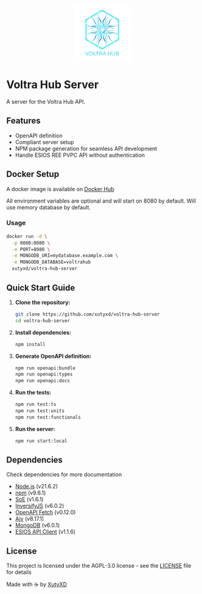 <p align="center">
  <a href="https://github.com/xutyxd/voltra-hub-server">
    <picture>
      <source srcset="./voltra-hub-logo.png" width="150">
      <img alt="Voltra Hub logo" src="./voltra-hub-logo.png" width="150">
    </picture>
  </a>
</p>

# Voltra Hub Server

A server for the Voltra Hub API.

## Features
- OpenAPI definition
- Compliant server setup
- NPM package generation for seamless API development
- Handle ESIOS REE PVPC API without authentication

## Docker Setup
A docker image is available on [Docker Hub](https://hub.docker.com/r/xutyxd/voltra-hub-server)

All environment variables are optional and will start on 8080 by default.
Will use memory database by default.

### Usage

```bash
docker run -d \
  -p 8080:8080 \
  -e PORT=8080 \
  -e MONGODB_URI=mydatabase.example.com \
  -e MONGODB_DATABASE=voltrahub
  xutyxd/voltra-hub-server
```

## Quick Start Guide

1. **Clone the repository:**
   ```bash
   git clone https://github.com/xutyxd/voltra-hub-server
   cd voltra-hub-server

2. **Install dependencies:**
   ```bash
   npm install
   ```

3. **Generate OpenAPI definition:**
   ```bash
   npm run openapi:bundle
   npm run openapi:types
   npm run openapi:docs
   ```

4. **Run the tests:**
   ```bash
   npm run test:ts
   npm run test:units
   npm run test:functionals
   ```

5. **Run the server:**
   ```bash
   npm run start:local
   ```

## Dependencies
Check dependencies for more documentation
- [Node.js](https://nodejs.org/en/) (v21.6.2)
- [npm](https://www.npmjs.com/) (v9.6.1)
- [SoE](https://github.com/xutyxd/server-over-express) (v1.6.1)
- [InversifyJS](https://github.com/inversify/InversifyJS) (v6.0.2)
- [OpenAPI Fetch](https://github.com/xutyxd/openapi-fetch) (v0.12.0)
- [Ajv](https://github.com/ajv-validator/ajv) (v8.17.1)
- [MongoDB](https://www.mongodb.com/) (v6.0.1)
- [ESIOS API Client](https://github.com/xutyxd/esios-api-client) (v1.1.6)

## License

This project is licensed under the AGPL-3.0 license - see the [LICENSE](LICENSE) file for details

<p align="left">
  Made with ☕ by
  <a href="https://github.com/xutyxd">
    XutyXD
  </a>
</p>